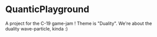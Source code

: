# QuanticPlayground

A project for the C-19 game-jam !
Theme is "Duality". We're about the duality wave-particle, kinda :)